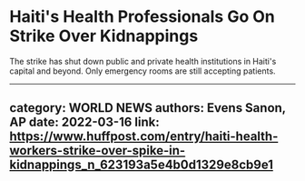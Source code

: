# Haiti's Health Professionals Go On Strike Over Kidnappings

The strike has shut down public and private health institutions in Haiti's capital and beyond. Only emergency rooms are still accepting patients.

---
category: WORLD NEWS
authors: Evens Sanon, AP
date: 2022-03-16
link: https://www.huffpost.com/entry/haiti-health-workers-strike-over-spike-in-kidnappings_n_623193a5e4b0d1329e8cb9e1
---
